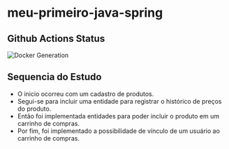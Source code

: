 # meu-primeiro-java-spring

## Github Actions Status

![Docker Generation](https://github.com/avmesquita/meu-primeiro-java-spring/actions/workflows/docker-image.yml/badge.svg)

## Sequencia do Estudo
- O inicio ocorreu com um cadastro de produtos. 
- Segui-se para incluir uma entidade para registrar o histórico de preços do produto.
- Então foi implementada entidades para poder incluir o produto em um carrinho de compras.
- Por fim, foi implementado a possibilidade de vínculo de um usuário ao carrinho de compras.
